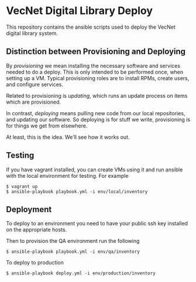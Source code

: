 VecNet Digital Library Deploy
=============================

This repository contains the ansible scripts used to deploy
the VecNet digital library system.

## Distinction between Provisioning and Deploying

By _provisioning_ we mean installing the necessary software and services needed to do a deploy.
This is only intended to be performed once, when setting up a VM.
Typical provisioning roles are to install RPMs, create users, and configure services.

Related to provisioning is _updating_, which runs an update process on items which are provisioned.

In contrast, _deploying_ means pulling new code from our local repositories, and updating our software. So deploying is for stuff we write, provisioning is for things we get from elsewhere.

At least, this is the idea. We'll see how it works out.

## Testing

If you have vagrant installed, you can create VMs using it and run ansible with the local environment for testing.
For example

    $ vagrant up
    $ ansible-playbook playbook.yml -i env/local/inventory

## Deployment

To deploy to an environment you need to have your public ssh key installed on the appropriate hosts.

Then to provision the QA environment run the following

    $ ansible-playbook playbook.yml -i env/qa/inventory

To deploy to production

    $ ansible-playbook deploy.yml -i env/production/inventory

